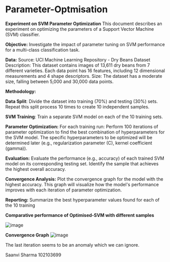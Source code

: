 # Parameter-Optmisation

**Experiment on SVM Parameter Optimization**
This document describes an experiment on optimizing the parameters of a Support Vector Machine (SVM) classifier.

**Objective:**
Investigate the impact of parameter tuning on SVM performance for a multi-class classification task.

**Data:**
Source: UCI Machine Learning Repository - Dry Beans Dataset
Description: This dataset contains images of 13,611 dry beans from 7 different varieties. Each data point has 16 features, including 12 dimensional measurements and 4 shape descriptors.
Size: The dataset has a moderate size, falling between 5,000 and 30,000 data points.

**Methodology:**

**Data Split**: Divide the dataset into training (70%) and testing (30%) sets. Repeat this split process 10 times to create 10 independent samples.

**SVM Training**: Train a separate SVM model on each of the 10 training sets.

**Parameter Optimization:**
For each training run:
Perform 100 iterations of parameter optimization to find the best combination of hyperparameters for the SVM model.
The specific hyperparameters to be optimized will be determined later (e.g., regularization parameter (C), kernel coefficient (gamma)).

**Evaluation:**
Evaluate the performance (e.g., accuracy) of each trained SVM model on its corresponding testing set.
Identify the sample that achieves the highest overall accuracy.

**Convergence Analysis:**
Plot the convergence graph for the model with the highest accuracy. This graph will visualize how the model's performance improves with each iteration of parameter optimization.

**Reporting:**
Summarize the best hyperparameter values found for each of the 10 training

**Comparative performance of Optimised-SVM with different samples**

![image](https://github.com/Saanvi49/Parameter-Optmisation/assets/90179716/b2dc56d4-31f4-4fcf-aca1-d9c51c057797)


**Convergence Graph**
![image](https://github.com/Saanvi49/Parameter-Optmisation/assets/90179716/33c39404-2c33-4ab7-bfed-95854ceb05d8)


The last iteration seems to be an anomaly which we can ignore.


Saanvi Sharma 
102103699
